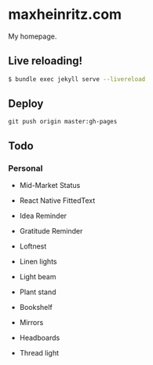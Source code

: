 # maxheinritz.com

My homepage.

## Live reloading!

```sh
$ bundle exec jekyll serve --livereload
```

## Deploy

```
git push origin master:gh-pages
```

## Todo

### Personal

- Mid-Market Status
- React Native FittedText
- Idea Reminder
- Gratitude Reminder

- Loftnest
- Linen lights
- Light beam
- Plant stand
- Bookshelf
- Mirrors
- Headboards
- Thread light

